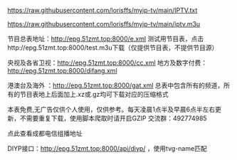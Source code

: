 

https://raw.githubusercontent.com/lorisffs/myip-tv/main/IPTV.txt


https://raw.githubusercontent.com/lorisffs/myip-tv/main/iptv.m3u



节目总表地址：http://epg.51zmt.top:8000/e.xml   测试用节目表，点击http://epg.51zmt.top:8000/test.m3u下载（仅提供节目表，不提供节目源）

央视及各省卫视：http://epg.51zmt.top:8000/cc.xml  地方及数字付费：http://epg.51zmt.top:8000/difang.xml

港澳台及海外 ：http://epg.51zmt.top:8000/gat.xml  总表中包含所有的频道，所有的节目表地上后面加上.xz或.gz均可下载对应的压缩格式

本表免费,无广告仅供个人使用，仅供参考。每天凌晨1点半及早晨6点半左右更新，不需要重复下载，使用脚本爬取时请开启GZIP 交流群：492774985

点此查看成都电信组播地址

DIYP接口：http://epg.51zmt.top:8000/api/diyp/ ，使用tvg-name匹配
